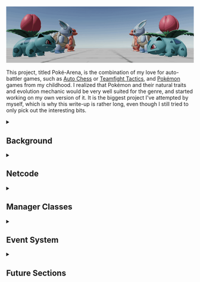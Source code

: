 <br>

<div class="centered wide banner shadow">
  <img src="resources/writeups/poke-arena/banner.gif" alt="Banner">
</div>

This project, titled Poké-Arena, is the combination of my love for auto-battler games, such as [Auto Chess](https://ac.dragonest.com/en) or [Teamfight Tactics](https://teamfighttactics.leagueoflegends.com/en-gb/), and [Pokémon](https://www.pokemon.com/uk) games from my childhood. I realized that Pokémon and their natural traits and evolution mechanic would be very well suited for the genre, and started working on my own version of it. It is the biggest project I've attempted by myself, which is why this write-up is rather long, even though I still tried to only pick out the interesting bits.

<details>
  <summary>
    <h2>Background</h2>
  </summary><br>

This project started from a passion for the underlying games and genres, as well as for game development. Due to licensing issues this would create with the Pokémon trademark, I never intended to publish this game, and always saw it more as a hobby project and learning experience.

I knew from the start that this would be an ambitious project, but ambitious was just the start of it. After weeks of preparing the core mechanics, code and systems infrastructure, and the base visuals, which included a tedious process of importing 3D models from my own [Pokémon Sun](https://www.pokemon.com/us/pokemon-video-games/pokemon-sun-and-pokemon-moon/) game, I decided to add multiplayer functionality.

As this was something I had never tackled before, and I wanted to make as good of a multiplayer experience as possible, preventing common methods of cheating, this required a complete refactoring of most of the code. While I'm still happy to have done it in this order, the process of converting the existing codebase to include multiplayer took about as long as making the original code.

<hr></details>

<details>
  <summary>
    <h2>Netcode</h2>
  </summary><br>

To get started on the netcode, something I had never tackled before this project, I researched different multiplayer engines for Unity, and ended up settling on the [Photon Multiplayer Engine](https://www.photonengine.com), specifically [Photon Bolt](https://doc.photonengine.com/bolt/current/getting-started/overview#) (now [Photon Fusion](https://doc.photonengine.com/fusion/current/getting-started/fusion-intro)). As a native Unity Asset, this offered great functionality for creating true multiplayer games, such as matchmaking, server & client separation, an authoritative server with client-side prediction, and more.

I looked into what makes good netcode, and quickly decided on a fully separate server to host the game and handle all gameplay logic, while clients would only act as a window to the current state of the game and as a UI for the users. Other options included having one of the clients be a server, which allows a malevolent client to be able to modify the game and cheat to give themselves an advantage. A dedicated server could still be hosted by a player of the game as a separate application to the client application, but would also allow external hosting where modifications become impossible.

```cs
[BoltGlobalBehaviour]
[BoltGlobalBehaviour(BoltNetworkModes.Server)]
[BoltGlobalBehaviour(BoltNetworkModes.Client)]
```

Either of the above lines above can be added as an annotation just before a class declaration to allow Bolt to automatically create an instance of the class which lives together with Bolt. Adding `BoltNetworkModes.Server` or `BoltNetworkModes.Client` as a parameter makes such an instance only be created on the Server or Client, respectively. Omitting it instantiates it on both Server and Client.

<img src="resources/writeups/poke-arena/netcode-basic.gif" alt="Netcode Example" class="centered banner shadow">

This clip shows an example of two clients running through Bolt's built-in debug mode, allowing multiple windows to run as server or clients, as desired. In this example, the two visible clients are direct opponents, meaning they share a board. Purchasing a unit on one client can be seen on the opposite end of the other client's screen. All actions, including evolutions and their animations, trigger on all clients.

<details open>
  <summary>
    <h2>Client-Side Prediction</h2>
  </summary><br>

The netcode also features client-side prediction. While a game like this does not require highly complex client-side prediction, it can still provide a smoother user experience in some cases. For example, when a player picks up a unit to place it somewhere else on the board, that action should be instantly reflected, and shouldn't first have to be confirmed by the server, so that the action remains responsive for the user.

<img src="resources/writeups/poke-arena/netcode-client-side-prediction.gif" alt="Netcode Example" class="centered banner shadow">

This clip shows exactly that, where a unit that is picked up is handled immediately on the client. Only when the unit is placed on a slot on the board, does the server get involved, confirming whether the move is possible, before updating all clients. This also works for swapping two units' places, as also seen in the clip. All these positional updates are received and shown by the other client(s) as well.

</details>

<hr></details>

<details>
  <summary>
    <h2>Manager Classes</h2>
  </summary><br>

I decided to go with a number of manager classes to handle general gameplay logic, such as [`InputMan`], [`UIMan`] or more niche ones like [`PlayerEvolutionMan`]. These are mostly classes of which only one instance is necessary, which is why I opted to implement them using the [Singleton Design Pattern](https://en.wikipedia.org/wiki/Singleton_pattern), which limits the number of instances of the class to one, while allowing global access to the instance. This was particularly useful in combination with the heavy use of events in this project, as subscribing to events from these manager classes could now be performed seamlessly.

<details open>
  <summary>
    <h3>Naming and Hierarchy</h3>
  </summary><br>

The manager classes having the `Player` prefix are all scripts that are run server-side with one instance per player, and are components of Player game objects in Unity. For example, in an 8-player game, the server holds 8 instances of [`PlayerLevelMan`], 8 instances of [`PlayerFinanceMan`], 8 instances of [`PlayerBoardMan`], and so forth. All of these managers inherit from the [`PlayerManager`] class, which provides simple common functionality _(the inheritance from `GlobalEventListener` is due to the Photon Bolt Framework, explained in the [Global Events](#event-system/global-events) section)_.

<div class="code-snippet" csname="PlayerManager"><a target="_blank" href="https://github.com/mariuskilian/Poke-Arena/blob/master/Assets/Scripts/Server/PerPlayer/PlayerManager.cs">⠀</a></div>

```cs
public class PlayerManager : GlobalEventListener {
  protected Player player;

  protected void Awake() { player = GetComponent<Player>(); }

  public bool IsThisPlayer(BoltConnection connection) {
    return player.Connection == connection;
  }
}
```

</details>

<hr></details>

<details>
  <summary>
    <h2>Event System</h2>
  </summary><br>

<details>
  <summary>
    <h3>Local Events</h3>
  </summary><br>

Within the project, many components respond reactively to something another component triggers. For this, I use C# [Actions](https://learn.microsoft.com/en-us/dotnet/api/system.action-1?view=net-7.0), a specific type of [Delegates](https://learn.microsoft.com/en-us/dotnet/csharp/programming-guide/delegates/) with a `void` return type. This allows a _publisher_ to send out an event, and all _subscribers_ to respond, allowing the publisher to determine the time of the execution, and the subscribers to determine the specific behavior. With the way they are used in this project, nothing needs to be returned since this type of communication is one-way, which is why the `void` return type is enough.

Further, some components need to react to a high variety of different publishers, which is why, throughout the codebase, classes have the method `private void SubscribeLocalEventHandlers()`, which always handles all the subscriptions. This method is inside any component that subscribes to any delegate, in order to keep the code consistent and readable. Here is an example from the class [`UIMan`] (User Interface Manager). The Store UI reacts, for example, to the following:

- Shows at the start of the game
- Needs to update when a unit is caught from the store
- Needs to update on a store refresh (can be manually triggered or is triggered each round)
- Hides while a board unit is selected with the shop opened, and re-shows when that unit is dropped
- User manually showing/hiding the store UI

<div class="code-snippet" csname="UIMan"><a target="_blank" href="https://github.com/mariuskilian/Poke-Arena/blob/f27d920b8b45b620df1d2a126aa1b886bdc6777d/Assets/Scripts/Client/UI/UIMan.cs#L49">⠀</a></div>

```cs
private void SubscribeLocalEventHandlers() {
  var global = ClientGlobalEventMan.Instance;
  global.GameStartEvent += HandleGameStartEvent;
  global.UnitCaughtEvent += HandleUnitCaughtEvent;
  global.NewStoreEvent += HandleNewStoreEvent;

  var selection = SelectionMan.Instance;
  selection.UnitSelectEvent += HandleUnitSelectEvent;
  selection.UnitDeselectOnBoardBenchEvent += HandleUnitDeselectEvent;

  var input = InputMan.Instance;
  input.ToggleStoreEvent += HandleToggleStoreEvent;

  var store = ClientStoreMan.Instance;
  store.UnitArrivedInStoreEvent += HandleUnitArrivedInStoreEvent;
}
```

Each of the `Handle`-methods then respond in the appropriate way. To continue the example of the [`UIMan`] class, these are its `Handle`-methods:

<div class="code-snippet" csname="UIMan"><a target="_blank" href="https://github.com/mariuskilian/Poke-Arena/blob/f27d920b8b45b620df1d2a126aa1b886bdc6777d/Assets/Scripts/Client/UI/UIMan.cs#L66">⠀</a></div>

```cs
private void HandleToggleStoreEvent() { SetStoreActive(!store.activeSelf); }
private void HandleUnitSelectEvent(BoardUnit _) { if (store.activeSelf) SetStoreActive(!(forcedHidden = true)); }
private void HandleUnitDeselectEvent(BoardUnit _u, Vector3 _v, bool _b) { if (forcedHidden) SetStoreActive(!(forcedHidden = false)); }
private void HandleGameStartEvent() { SetStoreActive(true); }
private void HandleUnitArrivedInStoreEvent(StoreUnit _, int storeIdx) { ActivateCatchButton(storeIdx); }
private void HandleUnitCaughtEvent(int storeIdx) { DeactivateCatchButton(storeIdx); }
private void HandleNewStoreEvent(StoreUnit[] _) { for (int idx = 0; idx < PlayerStoreMan.StoreSize; idx++) DeactivateCatchButton(idx); }
```

This is just one of the ways the different components interact each other. The modular approach allows new components to easily come in and subscribe to existing events, for example when adding audio effects. Here, an audio manager could easily subscribe to relevant events to play audio queues at the right times.

<hr></details>

<details>
  <summary>
    <h3>Global Events</h3>
  </summary><br>

<div class="image-container inline-right">
  <img src="resources/writeups/poke-arena/bolt-events.png" alt="Bolt Events UI"> <!-- Adjust width as needed -->
</div>

Some events required communication between two separate instances, generally server to one or more clients, or a client to the server. For these, I used Photon Bolt's event system. For this, I had to first create all necessary events using Bolt's UI within Unity, to then allow Bolt to compile these events into interfaces, which are inherited by the `GlobalEventListener` Bolt class, which is supplied with several methods of type `public virtual void OnEvent`, with a single parameter as the type of event. These `OnEvent` methods then have to be overridden by a class trying to react to the event. This code snippet shows these compiled methods being created:

<a class="clear"></a>

<div class="code-snippet no-link" csname="GlobalEventListener"><a>⠀</a></div>

```cs
public class GlobalEventListener : GlobalEventListenerBase, IStoreNewStoreEventListener, IStoreUnitCaughtEventListener, IClientEventManInitializedEventListener,
  IClientTryCatchUnitEventListener, IClientTryRerollStoreEventListener, IClientUnitDeselectEventListener, IClientTryBuyExpEventListener, IGameStartEventListener
{
  public virtual void OnEvent(StoreNewStoreEvent evnt) { }
  public virtual void OnEvent(StoreUnitCaughtEvent evnt) { }
  public virtual void OnEvent(ClientEventManInitializedEvent evnt) { }
  public virtual void OnEvent(ClientTryCatchUnitEvent evnt) { }
  public virtual void OnEvent(ClientTryRerollStoreEvent evnt) { }
  public virtual void OnEvent(ClientUnitDeselectEvent evnt) { }
  public virtual void OnEvent(ClientTryBuyExpEvent evnt) { }
  public virtual void OnEvent(GameStartEvent evnt) { }
}
```

Classes that wish to send or react to these events need to inherit from `GlobalEventListener`, such as the following example of the [`PlayerLevelMan`], which handles the players experience level. This is a server-side component, with one instance for each player, and inherits from [`PlayerManager`], which, as described in the [Naming and Hierarchy](#manager-classes/naming-and-hierarchy) section, inherits from `GlobalEventListener`, and runs server-side with one instance per player. It receives the global event that a client triggers when attempting to purchase experience points from money, named `ClientTryBuyExpEvent`, and first checks that this instance of [`PlayerLevelMan`] is the one responsible for the player that triggered the event.

<div class="code-snippet" csname="PlayerLevelMan"><a target="_blank" href="https://github.com/mariuskilian/Poke-Arena/blob/f27d920b8b45b620df1d2a126aa1b886bdc6777d/Assets/Scripts/Server/PerPlayer/PlayerManagers/ResourceManagers/PlayerLevelMan.cs#L18">⠀</a></div>

```cs
public override void OnEvent(ClientTryBuyExpEvent evnt) {
  if (!IsThisPlayer(evnt.RaisedBy)) return;
  if (Level == MaxLevel) return;
  if (!player.GetPlayerMan<PlayerFinanceMan>().TryBuyExp()) return;
  AddExp(ExpPerBuy);
}
```

The second guard clause checks whether the player already achieved the maximum level, in which case experience also could no longer be bought. If the guard clause gets passed, the player can attempt to buy experience. However, this is only possible if the player has enough money to buy the experience. Therefore, the method then gets the [`PlayerFinanceMan`], using a custom `GetPlayerMan` method that the player instance has. This allows quick access to any wanted [`PlayerManager`] class. 

The `TryBuyExp()` method of the player's [`PlayerFinanceMan`] class is then called, which attempts to spend the money necessary for buying experience, and returns whether it was successful. If it was successful, the money is already spent, and the experience is added to the player.

Server-side, handling global events is done on a class-by class basis, meaning that they are handled directly in the classes that need to react to the global events. This is, because most global events only trigger individual classes, and don't require a long list of classes to react to events. However, the clients do, which is why it was important to come up with a system to bridge local and global events while keeping the code readable and maintainable.

<hr></details>

<details>
  <summary>
    <h3>Bridging Local and Global Events</h3>
  </summary><br>

A lot of reactions to events happen client-side. For example, as the server updates the game state, it will send out this information as a global event to the clients, which then have to react accordingly, in order to display the correct game state. This includes the units that are in the store, unit repositions, evolutions, some animations and more. This can be for both: units that a given client owns (their own playable units); and other players' units, as all clients should update the positions and state of all players' units. For this, I created a client-side class called [`ClientGlobalEventMan`] to handle the communication between global and local events.

<details open>
  <summary>
    <h4>Global to Local</h4>
  </summary><br>

To handle incoming global Bolt events, each global event is handled, and a local event is invoked, which is then handled normally by the rest of the client codebase. In some cases, some extra steps are taken, like when the `StoreNewStoreEvent` is triggered, receiving the Bolt Entities (entities that exist in the network) with the network IDs passed by the global event (`evnt.UnitX`), to receive the actual units, which are then passed to the local event.

<div class="code-snippet" csname="ClientGlobalEventMan"><a target="_blank" href="https://github.com/mariuskilian/Poke-Arena/blob/f27d920b8b45b620df1d2a126aa1b886bdc6777d/Assets/Scripts/Client/ClientGlobalEventMan.cs#L18">⠀</a></div>

```cs
public Action GameStartEvent;
public Action<StoreUnit[]> NewStoreEvent;
public Action<int> UnitCaughtEvent;

public override void OnEvent(GameStartEvent evnt) { GameStartEvent?.Invoke(); }

public override void OnEvent(StoreNewStoreEvent evnt) {
  StoreUnit[] Units = {
    BoltNetwork.FindEntity( evnt.Unit1 ).GetComponent< StoreUnit >(),
    BoltNetwork.FindEntity( evnt.Unit2 ).GetComponent< StoreUnit >(),
    BoltNetwork.FindEntity( evnt.Unit3 ).GetComponent< StoreUnit >(),
    BoltNetwork.FindEntity( evnt.Unit4 ).GetComponent< StoreUnit >(),
    BoltNetwork.FindEntity( evnt.Unit5 ).GetComponent< StoreUnit >()
  };
  NewStoreEvent?.Invoke(Units);
}

public override void OnEvent(StoreUnitCaughtEvent evnt) { UnitCaughtEvent?.Invoke(evnt.StoreIdx); }
```

</details>

<details open>
  <summary>
    <h4>Local to Global</h4>
  </summary><br>

Local events that need to be sent globally are handled similarly. They are subscribed to as described in the earlier [Local Events](#event-system/local-events) section. Here's the code snippet for this subscription, as a bit of a recap.

<div class="code-snippet" csname="ClientGlobalEventMan"><a target="_blank" href="https://github.com/mariuskilian/Poke-Arena/blob/f27d920b8b45b620df1d2a126aa1b886bdc6777d/Assets/Scripts/Client/ClientGlobalEventMan.cs#L46">⠀</a></div>

```cs
private void SubscribeLocalEventHandlers() {
  var UI = UIMan.Instance;
  UI.TryCatchUnitEvent += HandleTryCatchUnitEvent;

  var input = InputMan.Instance;
  input.TryRerollStoreEvent += HandleTryRerollStoreEvent;
  input.TryBuyExpEvent += HandleTryBuyExpEvent;

  var select = SelectionMan.Instance;
  select.UnitDeselectOnBoardBenchEvent += HandleUnitDeselectEvent;
}
```

Then, each of the `Handle{...}Event` classes does its relevant setup for things the global event needs sent with it, and triggers the relevant global event. Passing the `GlobalTargets.OnlyServer` parameter to the `Create` function means the event is not sent to other clients.

<div class="code-snippet" csname="ClientGlobalEventMan"><a target="_blank" href="https://github.com/mariuskilian/Poke-Arena/blob/f27d920b8b45b620df1d2a126aa1b886bdc6777d/Assets/Scripts/Client/ClientGlobalEventMan.cs#L58">⠀</a></div>

```cs
private void HandleTryCatchUnitEvent(int idx) {
  var evnt = ClientTryCatchUnitEvent.Create(GlobalTargets.OnlyServer);
  evnt.StoreIdx = idx;
  evnt.Send();
}
```

```cs
private void HandleTryRerollStoreEvent() {
  ClientTryRerollStoreEvent.Create(GlobalTargets.OnlyServer).Send();
}
```

```cs
private void HandleTryBuyExpEvent() {
  ClientTryBuyExpEvent.Create(GlobalTargets.OnlyServer).Send();
}
```

```cs
private void HandleUnitDeselectEvent(BoardUnit unit, Vector3 clickPos, bool clickedBoard) {
  var evnt = ClientUnitDeselectEvent.Create(GlobalTargets.OnlyServer);
  evnt.Unit = unit.entity.NetworkId;
  evnt.ClickPosition = clickPos;
  evnt.ClickedBoard = clickedBoard;
  evnt.Send();
}
```

</details>

</details>

<hr></details>

<details>
  <summary>
    <h2>Future Sections</h2>
  </summary><br>

These are some topics I didn't yet have the time to write about and want to add to this page in the future:

- Animations
- Shaders and VFX
- Systems
  - Board & Bench
  - Evolution
  - Unit Pools
- Settings
- Editor Scripts

<hr></details>

<!-- Classes -->

[`PlayerLevelMan`]: https://github.com/mariuskilian/Poke-Arena/blob/master/Assets/Scripts/Server/PerPlayer/PlayerManagers/ResourceManagers/PlayerLevelMan.cs
[`InputMan`]: https://github.com/mariuskilian/Poke-Arena/blob/master/Assets/Scripts/Client/InputMan.cs
[`UIMan`]: https://github.com/mariuskilian/Poke-Arena/blob/master/Assets/Scripts/Client/UI/UIMan.cs
[`PlayerEvolutionMan`]: https://github.com/mariuskilian/Poke-Arena/blob/master/Assets/Scripts/Server/PerPlayer/PlayerManagers/PlayerEvolutionMan.cs
[`PlayerFinanceMan`]: https://github.com/mariuskilian/Poke-Arena/blob/master/Assets/Scripts/Server/PerPlayer/PlayerManagers/ResourceManagers/PlayerFinanceMan.cs
[`PlayerBoardMan`]: https://github.com/mariuskilian/Poke-Arena/blob/master/Assets/Scripts/Server/PerPlayer/PlayerManagers/PlayerBoardMan.cs
[`PlayerManager`]: https://github.com/mariuskilian/Poke-Arena/blob/master/Assets/Scripts/Server/PerPlayer/PlayerManager.cs
[`ClientGlobalEventMan`]: https://github.com/mariuskilian/Poke-Arena/blob/master/Assets/Scripts/Client/ClientGlobalEventMan.cs
